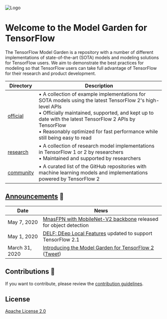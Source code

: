 ![Logo](https://storage.googleapis.com/model_garden_artifacts/TF_Model_Garden.png)

# Welcome to the Model Garden for TensorFlow

The TensorFlow Model Garden is a repository with a number of different implementations of state-of-the-art (SOTA) models and modeling solutions for TensorFlow users. We aim to demonstrate the best practices for modeling so that TensorFlow users can take full advantage of TensorFlow for their research and product development.

| Directory | Description |
|-----------|-------------|
| [official](official) | • A collection of example implementations for SOTA models using the latest TensorFlow 2's high-level APIs<br />• Officially maintained, supported, and kept up to date with the latest TensorFlow 2 APIs by TensorFlow<br />• Reasonably optimized for fast performance while still being easy to read |
| [research](research) | • A collection of research model implementations in TensorFlow 1 or 2 by researchers<br />• Maintained and supported by researchers |
| [community](community) | • A curated list of the GitHub repositories with machine learning models and implementations powered by TensorFlow 2 |

## [Announcements](../../wiki/Announcements) :newspaper: 

| Date | News |
|------|------|
| May 7, 2020 | [MnasFPN with MobileNet-V2 backbone](https://github.com/tensorflow/models/blob/master/research/object_detection/g3doc/detection_model_zoo.md#mobile-models) released for object detection
| May 1, 2020 | [DELF: DEep Local Features](https://github.com/tensorflow/models/tree/master/research/delf) updated to support TensorFlow 2.1
| March 31, 2020 | [Introducing the Model Garden for TensorFlow 2](https://blog.tensorflow.org/2020/03/introducing-model-garden-for-tensorflow-2.html) ([Tweet](https://twitter.com/TensorFlow/status/1245029834633297921)) |

## Contributions :clap:

If you want to contribute, please review the [contribution guidelines](../../wiki/How-to-contribute).

## License

[Apache License 2.0](LICENSE)
